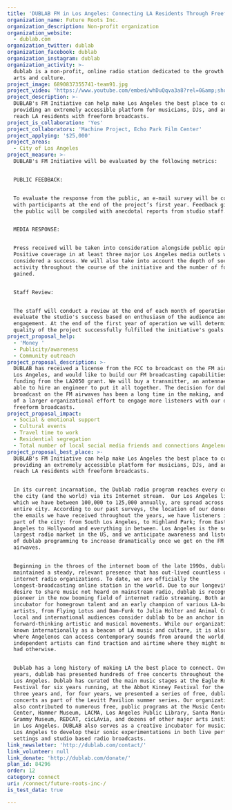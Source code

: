 ```yaml
---
title: 'DUBLAB FM in Los Angeles: Connecting LA Residents Through Freeform Radio'
organization_name: Future Roots Inc.
organization_description: Non-profit organization
organization_website:
  - dublab.com
organization_twitter: dublab
organization_facebook: dublab
organization_instagram: dublab
organization_activity: >-
  dublab is a non-profit, online radio station dedicated to the growth of music,
  arts and culture.
project_image: 6890837355741-team91.jpg
project_video: 'https://www.youtube.com/embed/whDuQqva3a8?rel=0&amp;showinfo=0'
project_description: >-
  DUBLAB's FM Initiative can help make Los Angeles the best place to connect by
  providing an extremely accessible platform for musicians, DJs, and artists to
  reach LA residents with freeform broadcasts.
project_is_collaboration: 'Yes'
project_collaborators: 'Machine Project, Echo Park Film Center'
project_applying: '$25,000'
project_areas:
  - City of Los Angeles
project_measure: >-
  DUBLAB's FM Initiative will be evaluated by the following metrics:


  PUBLIC FEEDBACK:


  To evaluate the response from the public, an e-mail survey will be conducted
  with participants at the end of the project’s first year. Feedback given by
  the public will be compiled with anecdotal reports from studio staff.


  MEDIA RESPONSE:


  Press received will be taken into consideration alongside public opinion.
  Positive coverage in at least three major Los Angeles media outlets will be
  considered a success. We will also take into account the depth of social media
  activity throughout the course of the initiative and the number of followers
  gained.


  Staff Review:


  The staff will conduct a review at the end of each month of operation to
  evaluate the studio's success based on enthusiasm of the audience and depth of
  engagement. At the end of the first year of operation we will determine if the
  quality of the project successfully fulfilled the initiative's goals.
project_proposal_help:
  - 'Money '
  - Publicity/awareness
  - Community outreach
project_proposal_description: >-
  DUBLAB has received a license from the FCC to broadcast on the FM airwaves in
  Los Angeles, and would like to build our FM broadcasting capabilities with
  funding from the LA2050 grant. We will buy a transmitter, an antennae, and be
  able to hire an engineer to put it all together. The decision for dublab to
  broadcast on the FM airwaves has been a long time in the making, and is part
  of a larger organizational effort to engage more listeners with our diverse,
  freeform broadcasts.
project_proposal_impact:
  - Social & emotional support
  - Cultural events
  - Travel time to work
  - Residential segregation
  - Total number of local social media friends and connections Angelenos have
project_proposal_best_place: >-
  DUBLAB's FM Initiative can help make Los Angeles the best place to connect by
  providing an extremely accessible platform for musicians, DJs, and artists to
  reach LA residents with freeform broadcasts.


  In its current incarnation, the Dublab radio program reaches every corner of
  the city (and the world) via its Internet stream.  Our Los Angeles listeners,
  which we have between 100,000 to 125,000 annually, are spread across the
  entire city. According to our past surveys, the location of our donors, and
  the emails we have received throughout the years, we have listeners in every
  part of the city: from South Los Angeles, to Highland Park; from East Los
  Angeles to Hollywood and everything in between. Los Angeles is the second
  largest radio market in the US, and we anticipate awareness and listenership
  of dublab programming to increase dramatically once we get on the FM
  airwaves. 


  Beginning in the throes of the internet boom of the late 1990s, dublab has
  maintained a steady, relevant presence that has out-lived countless other
  internet radio organizations. To date, we are officially the
  longest-broadcasting online station in the world. Due to our longevity and a
  desire to share music not heard on mainstream radio, dublab is recognized as a
  pioneer in the now booming field of internet radio streaming. Both an
  incubator for homegrown talent and an early champion of various LA-based
  artists, from Flying Lotus and Dam-Funk to Julia Holter and Animal Collective,
  local and international audiences consider dublab to be an anchor in LA's
  forward-thinking artistic and musical movements. While our organization is
  known internationally as a beacon of LA music and culture, it is also a hub
  where Angelenos can access contemporary sounds from around the world, and
  independent artists can find traction and airtime where they might not have
  had otherwise.


  Dublab has a long history of making LA the best place to connect. Over the
  years, dublab has presented hundreds of free concerts throughout the city of
  Los Angeles. Dublab has curated the main music stages at the Eagle Rock Music
  Festival for six years running, at the Abbot Kinney Festival for the past
  three years and, for four years, we presented a series of free, dublab curated
  concerts as part of the Levitt Pavilion summer series. Our organization has
  also contributed to numerous free, public programs at the Music Center, Getty
  Center, Hammer Museum, LACMA, Los Angeles Public Library, Santa Monica Pier,
  Grammy Museum, REDCAT, cicLAvia, and dozens of other major arts institutions
  in Los Angeles. DUBLAB also serves as a creative incubator for musicians in
  Los Angeles to develop their sonic experimentations in both live performance
  settings and studio­ based radio broadcasts.
link_newsletter: 'http://dublab.com/contact/'
link_volunteer: null
link_donate: 'http://dublab.com/donate/'
plan_id: 84296
order: 12
category: connect
uri: /connect/future-roots-inc-/
is_test_data: true

---
```

